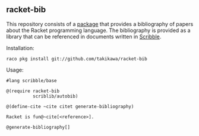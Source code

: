 racket-bib
----------

This repository consists of a [package](http://www.cs.utah.edu/plt/snapshots/current/doc/pkg/index.html)
that provides a bibliography of papers about the Racket programming language.
The bibliography is provided as a library that can be referenced in documents
written in [Scribble](http://docs.racket-lang.org/scribble/).

Installation:

`raco pkg install git://github.com/takikawa/racket-bib`

Usage:

````
#lang scribble/base

@(require racket-bib
          scriblib/autobib)

@(define-cite ~cite citet generate-bibliography)

Racket is fun@~cite[<reference>].

@generate-bibliography[]
````

